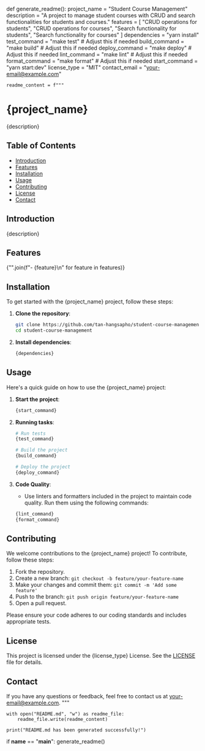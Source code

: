 def generate_readme():
    project_name = "Student Course Management"
    description = "A project to manage student courses with CRUD and search functionalities for students and courses."
    features = [
        "CRUD operations for students",
        "CRUD operations for courses",
        "Search functionality for students",
        "Search functionality for courses"
    ]
    dependencies = "yarn install"
    test_command = "make test"  # Adjust this if needed
    build_command = "make build"  # Adjust this if needed
    deploy_command = "make deploy"  # Adjust this if needed
    lint_command = "make lint"  # Adjust this if needed
    format_command = "make format"  # Adjust this if needed
    start_command = "yarn start:dev"
    license_type = "MIT"
    contact_email = "your-email@example.com"

    readme_content = f"""
# {project_name}

{description}

## Table of Contents

- [Introduction](#introduction)
- [Features](#features)
- [Installation](#installation)
- [Usage](#usage)
- [Contributing](#contributing)
- [License](#license)
- [Contact](#contact)

## Introduction

{description}

## Features

{"".join(f"- {feature}\n" for feature in features)}

## Installation

To get started with the {project_name} project, follow these steps:

1. **Clone the repository**:
    ```sh
    git clone https://github.com/tan-hangsapho/student-course-management.git
    cd student-course-management
    ```

2. **Install dependencies**:
    ```sh
    {dependencies}
    ```

## Usage

Here's a quick guide on how to use the {project_name} project:

1. **Start the project**:
    ```sh
    {start_command}
    ```

2. **Running tasks**:
    ```sh
    # Run tests
    {test_command}

    # Build the project
    {build_command}

    # Deploy the project
    {deploy_command}
    ```

3. **Code Quality**:
    - Use linters and formatters included in the project to maintain code quality. Run them using the following commands:
    ```sh
    {lint_command}
    {format_command}
    ```

## Contributing

We welcome contributions to the {project_name} project! To contribute, follow these steps:

1. Fork the repository.
2. Create a new branch: `git checkout -b feature/your-feature-name`
3. Make your changes and commit them: `git commit -m 'Add some feature'`
4. Push to the branch: `git push origin feature/your-feature-name`
5. Open a pull request.

Please ensure your code adheres to our coding standards and includes appropriate tests.

## License

This project is licensed under the {license_type} License. See the [LICENSE](LICENSE) file for details.

## Contact

If you have any questions or feedback, feel free to contact us at [your-email@example.com](mailto:{contact_email}).
"""

    with open("README.md", "w") as readme_file:
        readme_file.write(readme_content)

    print("README.md has been generated successfully!")

if __name__ == "__main__":
    generate_readme()
